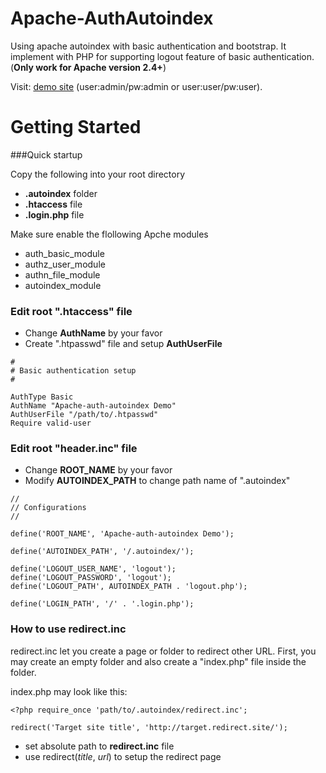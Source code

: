 # Apache-AuthAutoindex

Using apache autoindex with basic authentication and bootstrap. It implement with PHP for supporting logout feature of basic authentication. (**Only work for Apache version 2.4+**)

Visit: [demo site](http://apache-auth-autoindex.dem0.hopto.me/ "apache-auth-autoindex Demo")
(user:admin/pw:admin or user:user/pw:user).

# Getting Started

###Quick startup

Copy the following into your root directory

 * **.autoindex** folder
 * **.htaccess** file
 * **.login.php** file

Make sure enable the flollowing Apche modules

* auth_basic_module
* authz_user_module
* authn_file_module
* autoindex_module

### Edit root ".htaccess" file

* Change **AuthName** by your favor
* Create ".htpasswd" file and setup **AuthUserFile**
```
#
# Basic authentication setup
#

AuthType Basic
AuthName "Apache-auth-autoindex Demo"
AuthUserFile "/path/to/.htpasswd"
Require valid-user
```

### Edit root "header.inc" file

* Change **ROOT_NAME** by your favor
* Modify **AUTOINDEX_PATH** to change path name of ".autoindex"
```
//
// Configurations
//

define('ROOT_NAME', 'Apache-auth-autoindex Demo');

define('AUTOINDEX_PATH', '/.autoindex/');

define('LOGOUT_USER_NAME', 'logout');
define('LOGOUT_PASSWORD', 'logout');
define('LOGOUT_PATH', AUTOINDEX_PATH . 'logout.php');

define('LOGIN_PATH', '/' . '.login.php');
```

### How to use redirect.inc

redirect.inc let you create a page or folder to redirect other URL.
First, you may create an empty folder and also create a "index.php" file inside the folder.

index.php may look like this:
```
<?php require_once 'path/to/.autoindex/redirect.inc';

redirect('Target site title', 'http://target.redirect.site/');
```

* set absolute path to **redirect.inc** file
* use redirect(*title*, *url*) to setup the redirect page

